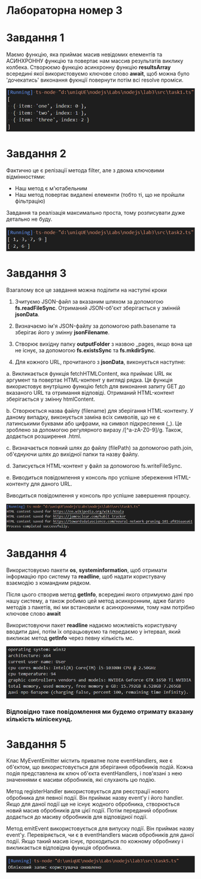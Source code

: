 # Лабораторна номер 3
# Завдання 1
Маємо функцію, яка приймає масив невідомих елементів та АСИНХРОННУ функцію та повертає нам массив результатів виклику колбека.
Створюємо функцію асинхронну функцію **resultsArray**  всередині якої використовуємо ключове слово **await**, щоб можна було 'дочекатись' виконання фукнції повернути потім всі resolve проміси.

![](./results/photo_3_2023-06-05_22-49-13.jpg)

# Завдання 2
Фактично це є релізації метода filter, але з двома ключовими відмінностями:
- Наш метод є м'ютабельним
- Наш метод повертає видалені елементи (тобто ті, що не пройшли фільтрацію)

Завдання та реалізація максимально проста, тому розписувати дуже детально не буду.

![](./results/task2.png)

# Завдання 3
Взагалому все це завдання можна поділити на наступні кроки
1. Зчитуємо JSON-файл за вказаним шляхом за допомогою **fs.readFileSync**. Отриманий JSON-об'єкт зберігається у змінній **jsonData**.

2. Визначаємо ім'я JSON-файлу за допомогою path.basename та зберігає його у змінну **jsonFilename**.

3. Створює вихідну папку **outputFolder** з назвою <jsonFilename>_pages, якщо вона ще не існує, за допомогою **fs.existsSync** та **fs.mkdirSync**.

4. Для кожного URL, прочитаного з **jsonData**, виконується наступне:

a. Викликається функція fetchHTMLContent, яка приймає URL як аргумент та повертає HTML-контент у вигляді рядка. Ця функція використовує внутрішню функцію fetch для виконання запиту GET до вказаного URL та отримання відповіді. Отриманий HTML-контент зберігається у змінну htmlContent.

b. Створюється назва файлу (filename) для зберігання HTML-контенту. У даному випадку, виконується заміна всіх символів, що не є латинськими буквами або цифрами, на символ підкреслення (_). Це зроблено за допомогою регулярного виразу /[^a-zA-Z0-9]/g. Також, додається розширення .html.

c. Визначається повний шлях до файлу (filePath) за допомогою path.join, об'єднуючи шлях до вихідної папки та назву файлу.

d. Записується HTML-контент у файл за допомогою fs.writeFileSync.

e. Виводиться повідомлення у консоль про успішне збереження HTML-контенту для даного URL.

Виводиться повідомлення у консоль про успішне завершення процесу.

![](./results/task3.png)

# Завдання 4
Використовуємо пакети **os**, **systeminformation**, щоб отримати інформацію про систему та **readline**, щоб надати користувачу взаємодію з командним рядком.

Після цього створив метод **getInfo**, всередині якого отримуємо дані про нашу систему, а також робимо цей метод асинхронним, адже багато методів з пакетів, які ми встановили є асинхронними, тому нам потрібно ключове слово **await**

Використовуючи пакет **readline** надаємо можливість користувачу вводити дані, потім їх опрацьовуємо та передаємо у інтервал, який викликає метод **getInfo** через певну кількість мс.

![](./results/photo_1_2023-06-05_22-49-13.jpg)

### Відповідно таке повідомлення ми будемо отримату вказану кількість мілісекунд.


# Завдання 5
Клас MyEventEmitter містить приватне поле eventHandlers, яке є об'єктом, що використовується для зберігання обробників подій. Кожна подія представлена як ключ об'єкта eventHandlers, і пов'язані з нею значеннями є масиви обробників, які слухають цю подію.

Метод registerHandler використовується для реєстрації нового обробника для певної події. Він приймає назву event'у і його handler. Якщо для даної події ще не існує жодного обробника, створюється новий масив обробників для цієї події. Потім переданий обробник додається до масиву обробників для відповідної події.

Метод emitEvent використовується для випуску події. Він приймає назву event'у. Перевіряється, чи є в eventHandlers масив обробників для даної події. Якщо такий масив існує, проходиться по кожному обробнику і викликається відповідна функція обробника.


![](./results/photo_2_2023-06-05_22-49-13.jpg)
